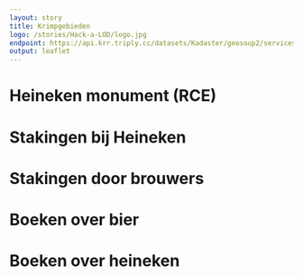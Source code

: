 ```yaml
---
layout: story
title: Krimpgebieden
logo: /stories/Hack-a-LOD/logo.jpg
endpoint: https://api.krr.triply.cc/datasets/Kadaster/geosoup2/services/geosoup/sparql
output: leaflet
---
```


# Heineken monument (RCE)

<div data-query
     data-query-sparql="monument-heineken.rq">
</div>

# Stakingen bij Heineken

<div data-query
     data-query-endpoint="https://api.krr.triply.cc/datasets/Kadaster/stakingen/services/endpoint/sparql"
     data-query-sparql="stakingen-heineken.rq">
</div>

# Stakingen door brouwers

<div data-query
     data-query-endpoint="https://api.krr.triply.cc/datasets/Kadaster/stakingen/services/endpoint/sparql"
     data-query-sparql="stakingen-brouwers.rq">
</div>

# Boeken over bier

<div data-query
     data-query-endpoint="http://data.bibliotheken.nl/sparql"
     data-query-sparql="boeken-bier.rq">
</div>

# Boeken over heineken

<div data-query
     data-query-endpoint="http://data.bibliotheken.nl/sparql"
     data-query-sparql="boeken-heineken.rq">
</div>
